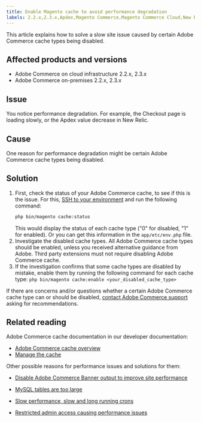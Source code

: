 ```yaml
---
title: Enable Magento cache to avoid performance degradation
labels: 2.2.x,2.3.x,Apdex,Magento Commerce,Magento Commerce Cloud,New Relic,cache,how to,slow performance,troubleshooting,Adobe Commerce,cloud infrastructure,on-premises
---
```


This article explains how to solve a slow site issue caused by certain Adobe Commerce cache types being disabled.

## Affected products and versions

* Adobe Commerce on cloud infrastructure 2.2.x, 2.3.x
* Adobe Commerce on-premises 2.2.x, 2.3.x

## Issue

You notice performance degradation. For example, the Checkout page is loading slowly, or the Apdex value decrease in New Relic.

## Cause

One reason for performance degradation might be certain Adobe Commerce cache types being disabled.

## Solution

1. First, check the status of your Adobe Commerce cache, to see if this is the issue. For this, [SSH to your environment](https://devdocs.magento.com/cloud/env/environments-ssh.html#ssh) and run the following command:
    ```bash
    php bin/magento cache:status
    ```
    This would display the status of each cache type ("0" for disabled, "1" for enabled). Or you can get this information in the `app/etc/env.php` file.
1. Investigate the disabled cache types. All Adobe Commerce cache types should be enabled, unless you received alternative guidance from Adobe. Third party extensions must not require disabling Adobe Commerce cache.
1. If the investigation confirms that some cache types are disabled by mistake, enable them by running the following command for each cache type: `php bin/magento cache:enable <your_disabled_cache_type>`

If there are concerns and/or questions whether a certain Adobe Commerce cache type can or should be disabled, [contact Adobe Commerce support](https://support.magento.com/hc/en-us/articles/360019088251-Submit-a-support-ticket) asking for recommendations.

## Related reading

Adobe Commerce cache documentation in our developer documentation:

* [Adobe Commerce cache overview](https://devdocs.magento.com/guides/v2.3/frontend-dev-guide/cache_for_frontdevs.html)     
* [Manage the cache](https://devdocs.magento.com/guides/v2.3/config-guide/cli/config-cli-subcommands-cache.html)     

Other possible reasons for performance issues and solutions for them:

<ul><li>
<p title="Disable Adobe Commerce Banner output to improve site performance    "><a href="https://support.magento.com/hc/en-us/articles/360035285852">Disable Adobe Commerce Banner output to improve site performance</a></p>
</li><li>
<p title="MySQL tables are too large"><a href="https://support.magento.com/hc/en-us/articles/360038862691">MySQL tables are too large</a></p>
</li><li>
<p title="Slow performance, slow and long running crons"><a href="https://support.magento.com/hc/en-us/articles/360034631192">Slow performance, slow and long running crons</a></p>
</li><li>
<p title="Restricted admin access causing performance issues"><a href="https://support.magento.com/hc/en-us/articles/360036323211">Restricted admin access causing performance issues</a></p>
</li></ul>
